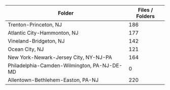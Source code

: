 | Folder                                      |   Files / Folders |
|---------------------------------------------|-------------------|
| Trenton-Princeton, NJ                       |               186 |
| Atlantic City-Hammonton, NJ                 |               177 |
| Vineland-Bridgeton, NJ                      |               142 |
| Ocean City, NJ                              |               121 |
| New York-Newark-Jersey City, NY-NJ-PA       |               164 |
| Philadelphia-Camden-Wilmington, PA-NJ-DE-MD |                 0 |
| Allentown-Bethlehem-Easton, PA-NJ           |               220 |